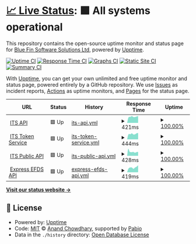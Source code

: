 # [📈 Live Status](https://Blue-fin-Software-Solutions.github.io/BF-API-UPPTIME): <!--live status--> **🟩 All systems operational**

This repository contains the open-source uptime monitor and status page for [Blue Fin Software Solutions Ltd](https://www.blue-fin.co.uk), powered by [Upptime](https://github.com/upptime/upptime).

[![Uptime CI](https://github.com/Blue-fin-Software-Solutions/BF-API-UPPTIME/workflows/Uptime%20CI/badge.svg)](https://github.com/Blue-fin-Software-Solutions/BF-API-UPPTIME/actions?query=workflow%3A%22Uptime+CI%22)
[![Response Time CI](https://github.com/Blue-fin-Software-Solutions/BF-API-UPPTIME/workflows/Response%20Time%20CI/badge.svg)](https://github.com/Blue-fin-Software-Solutions/BF-API-UPPTIME/actions?query=workflow%3A%22Response+Time+CI%22)
[![Graphs CI](https://github.com/Blue-fin-Software-Solutions/BF-API-UPPTIME/workflows/Graphs%20CI/badge.svg)](https://github.com/Blue-fin-Software-Solutions/BF-API-UPPTIME/actions?query=workflow%3A%22Graphs+CI%22)
[![Static Site CI](https://github.com/Blue-fin-Software-Solutions/BF-API-UPPTIME/workflows/Static%20Site%20CI/badge.svg)](https://github.com/Blue-fin-Software-Solutions/BF-API-UPPTIME/actions?query=workflow%3A%22Static+Site+CI%22)
[![Summary CI](https://github.com/Blue-fin-Software-Solutions/BF-API-UPPTIME/workflows/Summary%20CI/badge.svg)](https://github.com/Blue-fin-Software-Solutions/BF-API-UPPTIME/actions?query=workflow%3A%22Summary+CI%22)

With [Upptime](https://upptime.js.org), you can get your own unlimited and free uptime monitor and status page, powered entirely by a GitHub repository. We use [Issues](https://github.com/Blue-fin-Software-Solutions/BF-API-UPPTIME/issues) as incident reports, [Actions](https://github.com/Blue-fin-Software-Solutions/BF-API-UPPTIME/actions) as uptime monitors, and [Pages](https://Blue-fin-Software-Solutions.github.io/BF-API-UPPTIME) for the status page.

<!--start: status pages-->
<!-- This summary is generated by Upptime (https://github.com/upptime/upptime) -->
<!-- Do not edit this manually, your changes will be overwritten -->
<!-- prettier-ignore -->
| URL | Status | History | Response Time | Uptime |
| --- | ------ | ------- | ------------- | ------ |
| <img alt="" src="https://www.industrytrainingservices.com/wp-content/uploads/2023/07/cropped-ITS-Logo-Main@1x-4.png" height="13"> [ITS API](https://itsbackofficeapi.azurewebsites.net/swagger/index.html) | 🟩 Up | [its-api.yml](https://github.com/Blue-fin-Software-Solutions/BF-API-UPPTIME/commits/HEAD/history/its-api.yml) | <details><summary><img alt="Response time graph" src="./graphs/its-api/response-time-week.png" height="20"> 421ms</summary><br><a href="https://Blue-fin-Software-Solutions.github.io/BF-API-UPPTIME/history/its-api"><img alt="Response time 513" src="https://img.shields.io/endpoint?url=https%3A%2F%2Fraw.githubusercontent.com%2FBlue-fin-Software-Solutions%2FBF-API-UPPTIME%2FHEAD%2Fapi%2Fits-api%2Fresponse-time.json"></a><br><a href="https://Blue-fin-Software-Solutions.github.io/BF-API-UPPTIME/history/its-api"><img alt="24-hour response time 421" src="https://img.shields.io/endpoint?url=https%3A%2F%2Fraw.githubusercontent.com%2FBlue-fin-Software-Solutions%2FBF-API-UPPTIME%2FHEAD%2Fapi%2Fits-api%2Fresponse-time-day.json"></a><br><a href="https://Blue-fin-Software-Solutions.github.io/BF-API-UPPTIME/history/its-api"><img alt="7-day response time 421" src="https://img.shields.io/endpoint?url=https%3A%2F%2Fraw.githubusercontent.com%2FBlue-fin-Software-Solutions%2FBF-API-UPPTIME%2FHEAD%2Fapi%2Fits-api%2Fresponse-time-week.json"></a><br><a href="https://Blue-fin-Software-Solutions.github.io/BF-API-UPPTIME/history/its-api"><img alt="30-day response time 502" src="https://img.shields.io/endpoint?url=https%3A%2F%2Fraw.githubusercontent.com%2FBlue-fin-Software-Solutions%2FBF-API-UPPTIME%2FHEAD%2Fapi%2Fits-api%2Fresponse-time-month.json"></a><br><a href="https://Blue-fin-Software-Solutions.github.io/BF-API-UPPTIME/history/its-api"><img alt="1-year response time 513" src="https://img.shields.io/endpoint?url=https%3A%2F%2Fraw.githubusercontent.com%2FBlue-fin-Software-Solutions%2FBF-API-UPPTIME%2FHEAD%2Fapi%2Fits-api%2Fresponse-time-year.json"></a></details> | <details><summary><a href="https://Blue-fin-Software-Solutions.github.io/BF-API-UPPTIME/history/its-api">100.00%</a></summary><a href="https://Blue-fin-Software-Solutions.github.io/BF-API-UPPTIME/history/its-api"><img alt="All-time uptime 100.00%" src="https://img.shields.io/endpoint?url=https%3A%2F%2Fraw.githubusercontent.com%2FBlue-fin-Software-Solutions%2FBF-API-UPPTIME%2FHEAD%2Fapi%2Fits-api%2Fuptime.json"></a><br><a href="https://Blue-fin-Software-Solutions.github.io/BF-API-UPPTIME/history/its-api"><img alt="24-hour uptime 100.00%" src="https://img.shields.io/endpoint?url=https%3A%2F%2Fraw.githubusercontent.com%2FBlue-fin-Software-Solutions%2FBF-API-UPPTIME%2FHEAD%2Fapi%2Fits-api%2Fuptime-day.json"></a><br><a href="https://Blue-fin-Software-Solutions.github.io/BF-API-UPPTIME/history/its-api"><img alt="7-day uptime 100.00%" src="https://img.shields.io/endpoint?url=https%3A%2F%2Fraw.githubusercontent.com%2FBlue-fin-Software-Solutions%2FBF-API-UPPTIME%2FHEAD%2Fapi%2Fits-api%2Fuptime-week.json"></a><br><a href="https://Blue-fin-Software-Solutions.github.io/BF-API-UPPTIME/history/its-api"><img alt="30-day uptime 100.00%" src="https://img.shields.io/endpoint?url=https%3A%2F%2Fraw.githubusercontent.com%2FBlue-fin-Software-Solutions%2FBF-API-UPPTIME%2FHEAD%2Fapi%2Fits-api%2Fuptime-month.json"></a><br><a href="https://Blue-fin-Software-Solutions.github.io/BF-API-UPPTIME/history/its-api"><img alt="1-year uptime 100.00%" src="https://img.shields.io/endpoint?url=https%3A%2F%2Fraw.githubusercontent.com%2FBlue-fin-Software-Solutions%2FBF-API-UPPTIME%2FHEAD%2Fapi%2Fits-api%2Fuptime-year.json"></a></details>
| <img alt="" src="https://www.industrytrainingservices.com/wp-content/uploads/2023/07/cropped-ITS-Logo-Main@1x-4.png" height="13"> [ITS Token Service](https://its-tokenserviceapi.azurewebsites.net/.well-known/openid-configuration) | 🟩 Up | [its-token-service.yml](https://github.com/Blue-fin-Software-Solutions/BF-API-UPPTIME/commits/HEAD/history/its-token-service.yml) | <details><summary><img alt="Response time graph" src="./graphs/its-token-service/response-time-week.png" height="20"> 444ms</summary><br><a href="https://Blue-fin-Software-Solutions.github.io/BF-API-UPPTIME/history/its-token-service"><img alt="Response time 615" src="https://img.shields.io/endpoint?url=https%3A%2F%2Fraw.githubusercontent.com%2FBlue-fin-Software-Solutions%2FBF-API-UPPTIME%2FHEAD%2Fapi%2Fits-token-service%2Fresponse-time.json"></a><br><a href="https://Blue-fin-Software-Solutions.github.io/BF-API-UPPTIME/history/its-token-service"><img alt="24-hour response time 427" src="https://img.shields.io/endpoint?url=https%3A%2F%2Fraw.githubusercontent.com%2FBlue-fin-Software-Solutions%2FBF-API-UPPTIME%2FHEAD%2Fapi%2Fits-token-service%2Fresponse-time-day.json"></a><br><a href="https://Blue-fin-Software-Solutions.github.io/BF-API-UPPTIME/history/its-token-service"><img alt="7-day response time 444" src="https://img.shields.io/endpoint?url=https%3A%2F%2Fraw.githubusercontent.com%2FBlue-fin-Software-Solutions%2FBF-API-UPPTIME%2FHEAD%2Fapi%2Fits-token-service%2Fresponse-time-week.json"></a><br><a href="https://Blue-fin-Software-Solutions.github.io/BF-API-UPPTIME/history/its-token-service"><img alt="30-day response time 525" src="https://img.shields.io/endpoint?url=https%3A%2F%2Fraw.githubusercontent.com%2FBlue-fin-Software-Solutions%2FBF-API-UPPTIME%2FHEAD%2Fapi%2Fits-token-service%2Fresponse-time-month.json"></a><br><a href="https://Blue-fin-Software-Solutions.github.io/BF-API-UPPTIME/history/its-token-service"><img alt="1-year response time 615" src="https://img.shields.io/endpoint?url=https%3A%2F%2Fraw.githubusercontent.com%2FBlue-fin-Software-Solutions%2FBF-API-UPPTIME%2FHEAD%2Fapi%2Fits-token-service%2Fresponse-time-year.json"></a></details> | <details><summary><a href="https://Blue-fin-Software-Solutions.github.io/BF-API-UPPTIME/history/its-token-service">100.00%</a></summary><a href="https://Blue-fin-Software-Solutions.github.io/BF-API-UPPTIME/history/its-token-service"><img alt="All-time uptime 99.99%" src="https://img.shields.io/endpoint?url=https%3A%2F%2Fraw.githubusercontent.com%2FBlue-fin-Software-Solutions%2FBF-API-UPPTIME%2FHEAD%2Fapi%2Fits-token-service%2Fuptime.json"></a><br><a href="https://Blue-fin-Software-Solutions.github.io/BF-API-UPPTIME/history/its-token-service"><img alt="24-hour uptime 100.00%" src="https://img.shields.io/endpoint?url=https%3A%2F%2Fraw.githubusercontent.com%2FBlue-fin-Software-Solutions%2FBF-API-UPPTIME%2FHEAD%2Fapi%2Fits-token-service%2Fuptime-day.json"></a><br><a href="https://Blue-fin-Software-Solutions.github.io/BF-API-UPPTIME/history/its-token-service"><img alt="7-day uptime 100.00%" src="https://img.shields.io/endpoint?url=https%3A%2F%2Fraw.githubusercontent.com%2FBlue-fin-Software-Solutions%2FBF-API-UPPTIME%2FHEAD%2Fapi%2Fits-token-service%2Fuptime-week.json"></a><br><a href="https://Blue-fin-Software-Solutions.github.io/BF-API-UPPTIME/history/its-token-service"><img alt="30-day uptime 100.00%" src="https://img.shields.io/endpoint?url=https%3A%2F%2Fraw.githubusercontent.com%2FBlue-fin-Software-Solutions%2FBF-API-UPPTIME%2FHEAD%2Fapi%2Fits-token-service%2Fuptime-month.json"></a><br><a href="https://Blue-fin-Software-Solutions.github.io/BF-API-UPPTIME/history/its-token-service"><img alt="1-year uptime 99.99%" src="https://img.shields.io/endpoint?url=https%3A%2F%2Fraw.githubusercontent.com%2FBlue-fin-Software-Solutions%2FBF-API-UPPTIME%2FHEAD%2Fapi%2Fits-token-service%2Fuptime-year.json"></a></details>
| <img alt="" src="https://www.industrytrainingservices.com/wp-content/uploads/2023/07/cropped-ITS-Logo-Main@1x-4.png" height="13"> [ITS Public API](https://its-public-web-api-live.azurewebsites.net/swagger/index.html) | 🟩 Up | [its-public-api.yml](https://github.com/Blue-fin-Software-Solutions/BF-API-UPPTIME/commits/HEAD/history/its-public-api.yml) | <details><summary><img alt="Response time graph" src="./graphs/its-public-api/response-time-week.png" height="20"> 428ms</summary><br><a href="https://Blue-fin-Software-Solutions.github.io/BF-API-UPPTIME/history/its-public-api"><img alt="Response time 595" src="https://img.shields.io/endpoint?url=https%3A%2F%2Fraw.githubusercontent.com%2FBlue-fin-Software-Solutions%2FBF-API-UPPTIME%2FHEAD%2Fapi%2Fits-public-api%2Fresponse-time.json"></a><br><a href="https://Blue-fin-Software-Solutions.github.io/BF-API-UPPTIME/history/its-public-api"><img alt="24-hour response time 404" src="https://img.shields.io/endpoint?url=https%3A%2F%2Fraw.githubusercontent.com%2FBlue-fin-Software-Solutions%2FBF-API-UPPTIME%2FHEAD%2Fapi%2Fits-public-api%2Fresponse-time-day.json"></a><br><a href="https://Blue-fin-Software-Solutions.github.io/BF-API-UPPTIME/history/its-public-api"><img alt="7-day response time 428" src="https://img.shields.io/endpoint?url=https%3A%2F%2Fraw.githubusercontent.com%2FBlue-fin-Software-Solutions%2FBF-API-UPPTIME%2FHEAD%2Fapi%2Fits-public-api%2Fresponse-time-week.json"></a><br><a href="https://Blue-fin-Software-Solutions.github.io/BF-API-UPPTIME/history/its-public-api"><img alt="30-day response time 518" src="https://img.shields.io/endpoint?url=https%3A%2F%2Fraw.githubusercontent.com%2FBlue-fin-Software-Solutions%2FBF-API-UPPTIME%2FHEAD%2Fapi%2Fits-public-api%2Fresponse-time-month.json"></a><br><a href="https://Blue-fin-Software-Solutions.github.io/BF-API-UPPTIME/history/its-public-api"><img alt="1-year response time 595" src="https://img.shields.io/endpoint?url=https%3A%2F%2Fraw.githubusercontent.com%2FBlue-fin-Software-Solutions%2FBF-API-UPPTIME%2FHEAD%2Fapi%2Fits-public-api%2Fresponse-time-year.json"></a></details> | <details><summary><a href="https://Blue-fin-Software-Solutions.github.io/BF-API-UPPTIME/history/its-public-api">100.00%</a></summary><a href="https://Blue-fin-Software-Solutions.github.io/BF-API-UPPTIME/history/its-public-api"><img alt="All-time uptime 99.66%" src="https://img.shields.io/endpoint?url=https%3A%2F%2Fraw.githubusercontent.com%2FBlue-fin-Software-Solutions%2FBF-API-UPPTIME%2FHEAD%2Fapi%2Fits-public-api%2Fuptime.json"></a><br><a href="https://Blue-fin-Software-Solutions.github.io/BF-API-UPPTIME/history/its-public-api"><img alt="24-hour uptime 100.00%" src="https://img.shields.io/endpoint?url=https%3A%2F%2Fraw.githubusercontent.com%2FBlue-fin-Software-Solutions%2FBF-API-UPPTIME%2FHEAD%2Fapi%2Fits-public-api%2Fuptime-day.json"></a><br><a href="https://Blue-fin-Software-Solutions.github.io/BF-API-UPPTIME/history/its-public-api"><img alt="7-day uptime 100.00%" src="https://img.shields.io/endpoint?url=https%3A%2F%2Fraw.githubusercontent.com%2FBlue-fin-Software-Solutions%2FBF-API-UPPTIME%2FHEAD%2Fapi%2Fits-public-api%2Fuptime-week.json"></a><br><a href="https://Blue-fin-Software-Solutions.github.io/BF-API-UPPTIME/history/its-public-api"><img alt="30-day uptime 99.90%" src="https://img.shields.io/endpoint?url=https%3A%2F%2Fraw.githubusercontent.com%2FBlue-fin-Software-Solutions%2FBF-API-UPPTIME%2FHEAD%2Fapi%2Fits-public-api%2Fuptime-month.json"></a><br><a href="https://Blue-fin-Software-Solutions.github.io/BF-API-UPPTIME/history/its-public-api"><img alt="1-year uptime 99.66%" src="https://img.shields.io/endpoint?url=https%3A%2F%2Fraw.githubusercontent.com%2FBlue-fin-Software-Solutions%2FBF-API-UPPTIME%2FHEAD%2Fapi%2Fits-public-api%2Fuptime-year.json"></a></details>
| <img alt="" src="https://www.expressfreight.co.uk/imgs/logo.png" height="13"> [Express EFDS API](https://webservices.expressfreight.co.uk:10821/swagger/index.html) | 🟩 Up | [express-efds-api.yml](https://github.com/Blue-fin-Software-Solutions/BF-API-UPPTIME/commits/HEAD/history/express-efds-api.yml) | <details><summary><img alt="Response time graph" src="./graphs/express-efds-api/response-time-week.png" height="20"> 419ms</summary><br><a href="https://Blue-fin-Software-Solutions.github.io/BF-API-UPPTIME/history/express-efds-api"><img alt="Response time 487" src="https://img.shields.io/endpoint?url=https%3A%2F%2Fraw.githubusercontent.com%2FBlue-fin-Software-Solutions%2FBF-API-UPPTIME%2FHEAD%2Fapi%2Fexpress-efds-api%2Fresponse-time.json"></a><br><a href="https://Blue-fin-Software-Solutions.github.io/BF-API-UPPTIME/history/express-efds-api"><img alt="24-hour response time 506" src="https://img.shields.io/endpoint?url=https%3A%2F%2Fraw.githubusercontent.com%2FBlue-fin-Software-Solutions%2FBF-API-UPPTIME%2FHEAD%2Fapi%2Fexpress-efds-api%2Fresponse-time-day.json"></a><br><a href="https://Blue-fin-Software-Solutions.github.io/BF-API-UPPTIME/history/express-efds-api"><img alt="7-day response time 419" src="https://img.shields.io/endpoint?url=https%3A%2F%2Fraw.githubusercontent.com%2FBlue-fin-Software-Solutions%2FBF-API-UPPTIME%2FHEAD%2Fapi%2Fexpress-efds-api%2Fresponse-time-week.json"></a><br><a href="https://Blue-fin-Software-Solutions.github.io/BF-API-UPPTIME/history/express-efds-api"><img alt="30-day response time 616" src="https://img.shields.io/endpoint?url=https%3A%2F%2Fraw.githubusercontent.com%2FBlue-fin-Software-Solutions%2FBF-API-UPPTIME%2FHEAD%2Fapi%2Fexpress-efds-api%2Fresponse-time-month.json"></a><br><a href="https://Blue-fin-Software-Solutions.github.io/BF-API-UPPTIME/history/express-efds-api"><img alt="1-year response time 487" src="https://img.shields.io/endpoint?url=https%3A%2F%2Fraw.githubusercontent.com%2FBlue-fin-Software-Solutions%2FBF-API-UPPTIME%2FHEAD%2Fapi%2Fexpress-efds-api%2Fresponse-time-year.json"></a></details> | <details><summary><a href="https://Blue-fin-Software-Solutions.github.io/BF-API-UPPTIME/history/express-efds-api">100.00%</a></summary><a href="https://Blue-fin-Software-Solutions.github.io/BF-API-UPPTIME/history/express-efds-api"><img alt="All-time uptime 100.00%" src="https://img.shields.io/endpoint?url=https%3A%2F%2Fraw.githubusercontent.com%2FBlue-fin-Software-Solutions%2FBF-API-UPPTIME%2FHEAD%2Fapi%2Fexpress-efds-api%2Fuptime.json"></a><br><a href="https://Blue-fin-Software-Solutions.github.io/BF-API-UPPTIME/history/express-efds-api"><img alt="24-hour uptime 100.00%" src="https://img.shields.io/endpoint?url=https%3A%2F%2Fraw.githubusercontent.com%2FBlue-fin-Software-Solutions%2FBF-API-UPPTIME%2FHEAD%2Fapi%2Fexpress-efds-api%2Fuptime-day.json"></a><br><a href="https://Blue-fin-Software-Solutions.github.io/BF-API-UPPTIME/history/express-efds-api"><img alt="7-day uptime 100.00%" src="https://img.shields.io/endpoint?url=https%3A%2F%2Fraw.githubusercontent.com%2FBlue-fin-Software-Solutions%2FBF-API-UPPTIME%2FHEAD%2Fapi%2Fexpress-efds-api%2Fuptime-week.json"></a><br><a href="https://Blue-fin-Software-Solutions.github.io/BF-API-UPPTIME/history/express-efds-api"><img alt="30-day uptime 100.00%" src="https://img.shields.io/endpoint?url=https%3A%2F%2Fraw.githubusercontent.com%2FBlue-fin-Software-Solutions%2FBF-API-UPPTIME%2FHEAD%2Fapi%2Fexpress-efds-api%2Fuptime-month.json"></a><br><a href="https://Blue-fin-Software-Solutions.github.io/BF-API-UPPTIME/history/express-efds-api"><img alt="1-year uptime 100.00%" src="https://img.shields.io/endpoint?url=https%3A%2F%2Fraw.githubusercontent.com%2FBlue-fin-Software-Solutions%2FBF-API-UPPTIME%2FHEAD%2Fapi%2Fexpress-efds-api%2Fuptime-year.json"></a></details>

<!--end: status pages-->

[**Visit our status website →**](https://Blue-fin-Software-Solutions.github.io/BF-API-UPPTIME)

## 📄 License

- Powered by: [Upptime](https://github.com/upptime/upptime)
- Code: [MIT](./LICENSE) © [Anand Chowdhary](https://anandchowdhary.com), supported by [Pabio](https://pabio.com)
- Data in the `./history` directory: [Open Database License](https://opendatacommons.org/licenses/odbl/1-0/)
